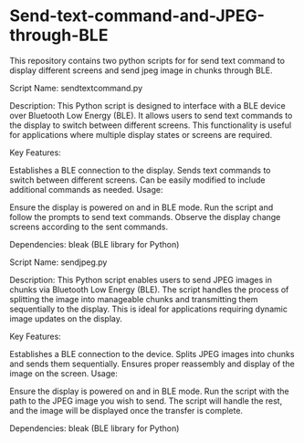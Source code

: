 # Send-text-command-and-JPEG-through-BLE
This repository contains two python scripts for for send text command to display different screens and send jpeg image in chunks through BLE.

Script Name: sendtextcommand.py

Description:
This Python script is designed to interface with a BLE device over Bluetooth Low Energy (BLE). It allows users to send text commands to the display to switch between different screens. This functionality is useful for applications where multiple display states or screens are required.

Key Features:

Establishes a BLE connection to the display.
Sends text commands to switch between different screens.
Can be easily modified to include additional commands as needed.
Usage:

Ensure the display is powered on and in BLE mode.
Run the script and follow the prompts to send text commands.
Observe the display change screens according to the sent commands.

Dependencies:
bleak (BLE library for Python)


Script Name: sendjpeg.py

Description:
This Python script enables users to send JPEG images in chunks via Bluetooth Low Energy (BLE). The script handles the process of splitting the image into manageable chunks and transmitting them sequentially to the display. This is ideal for applications requiring dynamic image updates on the display.

Key Features:

Establishes a BLE connection to the device.
Splits JPEG images into chunks and sends them sequentially.
Ensures proper reassembly and display of the image on the screen.
Usage:

Ensure the display is powered on and in BLE mode.
Run the script with the path to the JPEG image you wish to send.
The script will handle the rest, and the image will be displayed once the transfer is complete.

Dependencies:
bleak (BLE library for Python)
